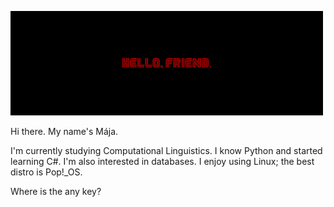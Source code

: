 ![Hello, Friend.](https://github.com/AiKuroyake/AiKuroyake/blob/main/hello_friend.png "Hello, Friend.")

Hi there. My name's Mája.

I'm currently studying Computational Linguistics. I know Python and started learning C#. I'm also interested in databases. I enjoy using Linux; the best distro is Pop!\_OS.

Where is the any key?

<!--
**AiKuroyake/AiKuroyake** is a ✨ _special_ ✨ repository because its `README.md` (this file) appears on your GitHub profile.

Here are some ideas to get you started:

- 🔭 I’m currently working on ...
- 🌱 I’m currently learning ...
- 👯 I’m looking to collaborate on ...
- 🤔 I’m looking for help with ...
- 💬 Ask me about ...
- 📫 How to reach me: ...
- 😄 Pronouns: ...
- ⚡ Fun fact: ...
-->
